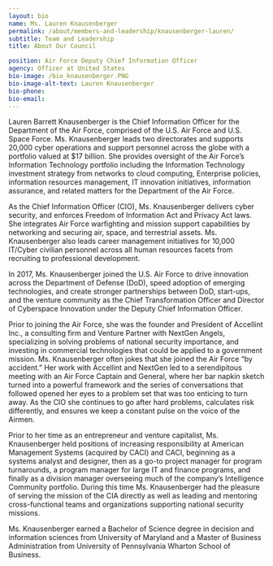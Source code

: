 ```yaml
---
layout: bio
name: Ms. Lauren Knausenberger
permalink: /about/members-and-leadership/knausenberger-lauren/
subtitle: Team and Leadership
title: About Our Council

position: Air Force Deputy Chief Information Officer
agency: Officer at United States
bio-image: /bio_knausenberger.PNG
bio-image-alt-text: Lauren Knausenberger
bio-phone:
bio-email:
---
```


Lauren Barrett Knausenberger is the Chief Information Officer for the Department of the Air Force, comprised of the U.S. Air Force and U.S. Space Force. Ms. Knausenberger leads two directorates and supports 20,000 cyber operations and support personnel across the globe with a portfolio valued at $17 billion. She provides oversight of the Air Force’s Information Technology portfolio including the Information Technology investment strategy from networks to cloud computing, Enterprise policies, information resources management, IT innovation initiatives, information assurance, and related matters for the Department of the Air Force. 

As the Chief Information Officer (CIO), Ms. Knausenberger delivers cyber security, and enforces Freedom of Information Act and Privacy Act laws. She integrates Air Force warfighting and mission support capabilities by networking and securing air, space, and terrestrial assets. Ms. Knausenberger also leads career management initiatives for 10,000 IT/Cyber civilian personnel across all human resources facets from recruiting to professional development. 

In 2017, Ms. Knausenberger joined the U.S. Air Force to drive innovation across the Department of Defense (DoD), speed adoption of emerging technologies, and create stronger partnerships between DoD, start-ups, and the venture community as the Chief Transformation Officer and Director of Cyberspace Innovation under the Deputy Chief Information Officer. 

Prior to joining the Air Force, she was the founder and President of Accellint Inc., a consulting firm and Venture Partner with NextGen Angels, specializing in solving problems of national security importance, and investing in commercial technologies that could be applied to a government mission. Ms. Knausenberger often jokes that she joined the Air Force “by accident.” Her work with Accellint and NextGen led to a serendipitous meeting with an Air Force Captain and General, where her bar napkin sketch turned into a powerful framework and the series of conversations that followed opened her eyes to a problem set that was too enticing to turn away. As the CIO she continues to go after hard problems, calculates risk differently, and ensures we keep a constant pulse on the voice of the Airmen.

Prior to her time as an entrepreneur and venture capitalist, Ms. Knausenberger held positions of increasing responsibility at American Management Systems (acquired by CACI) and CACI, beginning as a systems analyst and designer, then as a go-to project manager for program turnarounds, a program manager for large IT and finance programs, and finally as a division manager overseeing much of the company’s Intelligence Community portfolio. During this time Ms. Knausenberger had the pleasure of serving the mission of the CIA directly as well as leading and mentoring cross-functional teams and organizations supporting national security missions.

Ms. Knausenberger earned a Bachelor of Science degree in decision and information sciences from University of Maryland and a Master of Business Administration from University of Pennsylvania Wharton School of Business.
